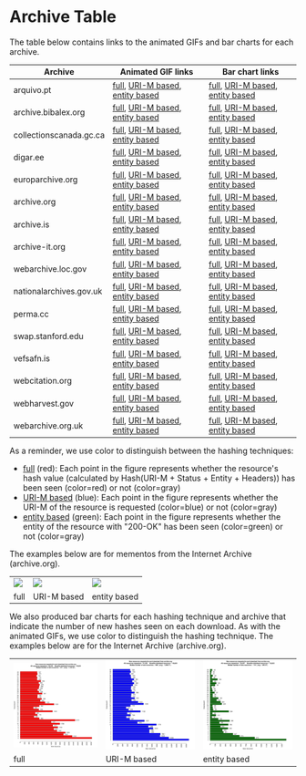 # Archive Table

The table below contains links to the animated GIFs and bar charts for each archive.

| Archive | Animated GIF links | Bar chart links |
| --- | --- | --- |
| arquivo.pt | [full](full_hashing/all_resources_ARQUIVO_full.gif), [URI-M based](urim_hashing/all_resources_ARQUIVO_urim.gif), [entity based](entity_hashing/all_resources_ARQUIVO_entity.gif)  | [full](full_hashing/new_resources_ARQUIVO_full.png), [URI-M based](urim_hashing/new_resources_ARQUIVO_urim.png), [entity based](entity_hashing/new_resources_ARQUIVO_entity.png) |
| archive.bibalex.org | [full](full_hashing/all_resources_BIBALEX_full.gif), [URI-M based](urim_hashing/all_resources_BIBALEX_urim.gif), [entity based](entity_hashing/all_resources_BIBALEX_entity.gif)  | [full](full_hashing/new_resources_BIBALEX_full.png), [URI-M based](urim_hashing/new_resources_BIBALEX_urim.png), [entity based](entity_hashing/new_resources_BIBALEX_entity.png) |
| collectionscanada.gc.ca | [full](full_hashing/all_resources_CA_full.gif), [URI-M based](urim_hashing/all_resources_CA_urim.gif), [entity based](entity_hashing/all_resources_CA_entity.gif)  | [full](full_hashing/new_resources_CA_full.png), [URI-M based](urim_hashing/new_resources_CA_urim.png), [entity based](entity_hashing/new_resources_CA_entity.png) |
| digar.ee | [full](full_hashing/all_resources_DIGAR_full.gif), [URI-M based](urim_hashing/all_resources_DIGAR_urim.gif), [entity based](entity_hashing/all_resources_DIGAR_entity.gif)  | [full](full_hashing/new_resources_DIGAR_full.png), [URI-M based](urim_hashing/new_resources_DIGAR_urim.png), [entity based](entity_hashing/new_resources_DIGAR_entity.png) |
| europarchive.org | [full](full_hashing/all_resources_EU_full.gif), [URI-M based](urim_hashing/all_resources_EU_urim.gif), [entity based](entity_hashing/all_resources_EU_entity.gif)  | [full](full_hashing/new_resources_EU_full.png), [URI-M based](urim_hashing/new_resources_EU_urim.png), [entity based](entity_hashing/new_resources_EU_entity.png) |
| archive.org | [full](full_hashing/all_resources_IA_full.gif), [URI-M based](urim_hashing/all_resources_IA_urim.gif), [entity based](entity_hashing/all_resources_IA_entity.gif)  | [full](full_hashing/new_resources_IA_full.png), [URI-M based](urim_hashing/new_resources_IA_urim.png), [entity based](entity_hashing/new_resources_IA_entity.png) |
| archive.is | [full](full_hashing/all_resources_IS_full.gif), [URI-M based](urim_hashing/all_resources_IS_urim.gif), [entity based](entity_hashing/all_resources_IS_entity.gif)  | [full](full_hashing/new_resources_IS_full.png), [URI-M based](urim_hashing/new_resources_IS_urim.png), [entity based](entity_hashing/new_resources_IS_entity.png) |
| archive-it.org | [full](full_hashing/all_resources_IT_full.gif), [URI-M based](urim_hashing/all_resources_IT_urim.gif), [entity based](entity_hashing/all_resources_IT_entity.gif)  | [full](full_hashing/new_resources_IT_full.png), [URI-M based](urim_hashing/new_resources_IT_urim.png), [entity based](entity_hashing/new_resources_IT_entity.png) |
| webarchive.loc.gov | [full](full_hashing/all_resources_LOC_full.gif), [URI-M based](urim_hashing/all_resources_LOC_urim.gif), [entity based](entity_hashing/all_resources_LOC_entity.gif)  | [full](full_hashing/new_resources_LOC_full.png), [URI-M based](urim_hashing/new_resources_LOC_urim.png), [entity based](entity_hashing/new_resources_LOC_entity.png) |
| nationalarchives.gov.uk | [full](full_hashing/all_resources_NATIONAL_full.gif), [URI-M based](urim_hashing/all_resources_NATIONAL_urim.gif), [entity based](entity_hashing/all_resources_NATIONAL_entity.gif)  | [full](full_hashing/new_resources_NATIONAL_full.png), [URI-M based](urim_hashing/new_resources_NATIONAL_urim.png), [entity based](entity_hashing/new_resources_NATIONAL_entity.png) |
| perma.cc | [full](full_hashing/all_resources_PERMA_full.gif), [URI-M based](urim_hashing/all_resources_PERMA_urim.gif), [entity based](entity_hashing/all_resources_PERMA_entity.gif)  | [full](full_hashing/new_resources_PERMA_full.png), [URI-M based](urim_hashing/new_resources_PERMA_urim.png), [entity based](entity_hashing/new_resources_PERMA_entity.png) |
| swap.stanford.edu | [full](full_hashing/all_resources_STANFORD_full.gif), [URI-M based](urim_hashing/all_resources_STANFORD_urim.gif), [entity based](entity_hashing/all_resources_STANFORD_entity.gif)  | [full](full_hashing/new_resources_STANFORD_full.png), [URI-M based](urim_hashing/new_resources_STANFORD_urim.png), [entity based](entity_hashing/new_resources_STANFORD_entity.png) |
| vefsafn.is | [full](full_hashing/all_resources_VEFSAFN_full.gif), [URI-M based](urim_hashing/all_resources_VEFSAFN_urim.gif), [entity based](entity_hashing/all_resources_VEFSAFN_entity.gif)  | [full](full_hashing/new_resources_VEFSAFN_full.png), [URI-M based](urim_hashing/new_resources_VEFSAFN_urim.png), [entity based](entity_hashing/new_resources_VEFSAFN_entity.png) |
| webcitation.org | [full](full_hashing/all_resources_WC_full.gif), [URI-M based](urim_hashing/all_resources_WC_urim.gif), [entity based](entity_hashing/all_resources_WC_entity.gif)  | [full](full_hashing/new_resources_WC_full.png), [URI-M based](urim_hashing/new_resources_WC_urim.png), [entity based](entity_hashing/new_resources_WC_entity.png) |
| webharvest.gov | [full](full_hashing/all_resources_WEBHARVEST_full.gif), [URI-M based](urim_hashing/all_resources_WEBHARVEST_urim.gif), [entity based](entity_hashing/all_resources_WEBHARVEST_entity.gif)  | [full](full_hashing/new_resources_WEBHARVEST_full.png), [URI-M based](urim_hashing/new_resources_WEBHARVEST_urim.png), [entity based](entity_hashing/new_resources_WEBHARVEST_entity.png) |
| webarchive.org.uk | [full](full_hashing/all_resources_WEBUK_full.gif), [URI-M based](urim_hashing/all_resources_WEBUK_urim.gif), [entity based](entity_hashing/all_resources_WEBUK_entity.gif)  | [full](full_hashing/new_resources_WEBUK_full.png), [URI-M based](urim_hashing/new_resources_WEBUK_urim.png), [entity based](entity_hashing/new_resources_WEBUK_entity.png) |

As a reminder, we use color to distinguish between the hashing techniques:

* [full](full_hashing/) (red): Each point in the figure represents whether the resource's hash value (calculated by Hash(URI-M + Status + Entity + Headers)) has been seen (color=red) or not (color=gray)
* [URI-M based](urim_hashing/) (blue): Each point in the figure represents whether the URI-M of the resource is requested (color=blue) or not (color=gray)
* [entity based](entity_hashing/) (green): Each point in the figure represents whether the entity of the resource with "200-OK" has been seen (color=green) or not (color=gray)

The examples below are for mementos from the Internet Archive (archive.org).

<table>
<tr>
<td><a href="full_hashing/all_resources_IA_full.gif"><img src="full_hashing/all_resources_IA_full.gif?raw=true" width="250"/></a>
</td>
<td> <a href="urim_hashing/all_resources_IA_urim.gif"><img src="urim_hashing/all_resources_IA_urim.gif?raw=true" width="250"/></a> </td>
<td>
<a href="entity_hashing/all_resources_IA_entity.gif"><img src="entity_hashing/all_resources_IA_entity.gif?raw=true" width="250"/></a></td>
</tr>
<tr>
<td>full</td>
<td>URI-M based</td>
<td>entity based</td>
</tr>
</table>

We also produced bar charts for each hashing technique and archive that indicate the number of new hashes seen on each download.  As with the animated GIFs, we use color to distinguish the hashing technique.  The examples below are for the Internet Archive (archive.org).

<table>
<tr>
<td><a href="full_hashing/new_resources_IA_full.png"><img src="full_hashing/new_resources_IA_full.png?raw=true" width="250"/></a>
</td>
<td> <a href="urim_hashing/new_resources_IA_urim.png"><img src="urim_hashing/new_resources_IA_urim.png?raw=true" width="250"/></a> </td>
<td>
<a href="entity_hashing/new_resources_IA_entity.png"><img src="entity_hashing/new_resources_IA_entity.png?raw=true" width="250"/></a></td>
</tr>
<tr>
<td>full</td>
<td>URI-M based</td>
<td>entity based</td>
</tr>
</table>
